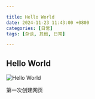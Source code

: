 ```yaml
---

title: Hello World
date: 2024-11-23 11:43:00 +0800
categories: [日常]
tags: [杂谈, 其他, 日常]

---
```


## Hello World

![Hello World](assets/images/2024-11-23-hello-world.JPG "Hello World")

第一次创建网页
